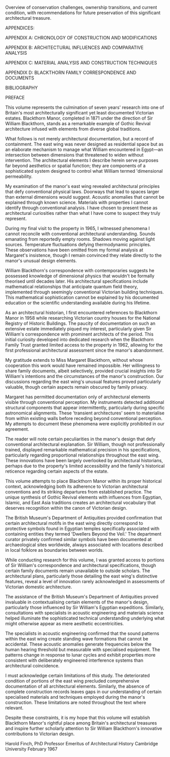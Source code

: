 Overview of conservation challenges, ownership transitions, and current condition, with recommendations for future preservation of this significant architectural treasure.

APPENDICES:

APPENDIX A: CHRONOLOGY OF CONSTRUCTION AND MODIFICATIONS

APPENDIX B: ARCHITECTURAL INFLUENCES AND COMPARATIVE ANALYSIS

APPENDIX C: MATERIAL ANALYSIS AND CONSTRUCTION TECHNIQUES

APPENDIX D: BLACKTHORN FAMILY CORRESPONDENCE AND DOCUMENTS

BIBLIOGRAPHY

PREFACE

This volume represents the culmination of seven years' research into one of Britain's most architecturally significant yet least documented Victorian estates. Blackthorn Manor, completed in 1871 under the direction of Sir William Blackthorn, stands as a remarkable example of Gothic Revival architecture infused with elements from diverse global traditions.

What follows is not merely architectural documentation, but a record of containment. The east wing was never designed as residential space but as an elaborate mechanism to manage what William encountered in Egypt—an intersection between dimensions that threatened to widen without intervention. The architectural elements I describe herein serve purposes far beyond aesthetics or spatial function; they are components of a sophisticated system designed to control what William termed 'dimensional permeability.

My examination of the manor's east wing revealed architectural principles that defy conventional physical laws. Doorways that lead to spaces larger than external dimensions would suggest. Acoustic anomalies that cannot be explained through known science. Materials with properties I cannot identify through conventional analysis. I have chosen to present these as architectural curiosities rather than what I have come to suspect they truly represent.

During my final visit to the property in 1965, I witnessed phenomena I cannot reconcile with conventional architectural understanding. Sounds emanating from reportedly empty rooms. Shadows moving against light sources. Temperature fluctuations defying thermodynamic principles. These observations have been omitted from my formal analysis at Margaret's insistence, though I remain convinced they relate directly to the manor's unusual design elements.

William Blackthorn's correspondence with contemporaries suggests he possessed knowledge of dimensional physics that wouldn't be formally theorised until decades later. His architectural specifications include mathematical relationships that anticipate quantum field theory, implemented through seemingly conventional Victorian building techniques. This mathematical sophistication cannot be explained by his documented education or the scientific understanding available during his lifetime.

As an architectural historian, I first encountered references to Blackthorn Manor in 1958 while researching Victorian country houses for the National Registry of Historic Buildings. The paucity of documentation on such an extensive estate immediately piqued my interest, particularly given Sir William's correspondence with prominent architects of the period. This initial curiosity developed into dedicated research when the Blackthorn Family Trust granted limited access to the property in 1962, allowing for the first professional architectural assessment since the manor's abandonment.

My gratitude extends to Miss Margaret Blackthorn, without whose cooperation this work would have remained impossible. Her willingness to share family documents, albeit selectively, provided crucial insights into Sir William's intentions and the circumstances of the manor's construction. Our discussions regarding the east wing's unusual features proved particularly valuable, though certain aspects remain obscured by family privacy.

Margaret has permitted documentation only of architectural elements visible through conventional perception. My instruments detected additional structural components that appear intermittently, particularly during specific astronomical alignments. These 'transient architectures' seem to materialise from within existing walls before receding beyond conventional perception. My attempts to document these phenomena were explicitly prohibited in our agreement.

The reader will note certain peculiarities in the manor's design that defy conventional architectural explanation. Sir William, though not professionally trained, displayed remarkable mathematical precision in his specifications, particularly regarding proportional relationships throughout the east wing. These innovations have been largely overlooked by architectural historians, perhaps due to the property's limited accessibility and the family's historical reticence regarding certain aspects of the estate.

This volume attempts to place Blackthorn Manor within its proper historical context, acknowledging both its adherence to Victorian architectural conventions and its striking departures from established practice. The unique synthesis of Gothic Revival elements with influences from Egyptian, Islamic, and East Asia traditions creates an architectural vocabulary that deserves recognition within the canon of Victorian design.

The British Museum's Department of Antiquities provided confirmation that certain architectural motifs in the east wing directly correspond to protective symbols found in Egyptian temples specifically associated with containing entities they termed 'Dwellers Beyond the Veil.' The department curator privately confirmed similar symbols have been documented at archaeological sites worldwide, always associated with locations described in local folklore as boundaries between worlds.

While conducting research for this volume, I was granted access to portions of Sir William's correspondence and architectural specifications, though certain family documents remain unavailable to outside scholars. The architectural plans, particularly those detailing the east wing's distinctive features, reveal a level of innovation rarely acknowledged in assessments of Victorian domestic architecture.

The assistance of the British Museum's Department of Antiquities proved invaluable in contextualising certain elements of the manor's design, particularly those influenced by Sir William's Egyptian expeditions. Similarly, consultations with specialists in acoustic engineering and materials science helped illuminate the sophisticated technical understanding underlying what might otherwise appear as mere aesthetic eccentricities.

The specialists in acoustic engineering confirmed that the sound patterns within the east wing create standing wave formations that cannot be accidental. These acoustic anomalies generate frequencies below the human hearing threshold but measurable with specialised equipment. The patterns change in response to lunar cycles and exhibit properties more consistent with deliberately engineered interference systems than architectural coincidence.

I must acknowledge certain limitations of this study. The deteriorated condition of portions of the east wing precluded comprehensive documentation of all architectural elements. Similarly, the absence of complete construction records leaves gaps in our understanding of certain specialised materials and techniques employed during the manor's construction. These limitations are noted throughout the text where relevant.

Despite these constraints, it is my hope that this volume will establish Blackthorn Manor's rightful place among Britain's architectural treasures and inspire further scholarly attention to Sir William Blackthorn's innovative contributions to Victorian design.

Harold Finch, PhD Professor Emeritus of Architectural History Cambridge University February 1967